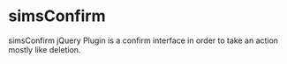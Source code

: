 # simsConfirm
simsConfirm jQuery Plugin is a confirm interface in order to take an action mostly like deletion.
